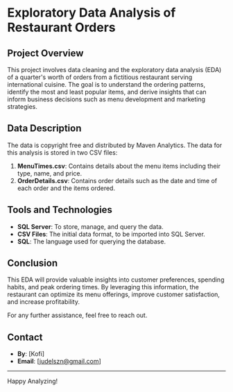 # Exploratory Data Analysis of Restaurant Orders

## Project Overview
This project involves data cleaning and the exploratory data analysis (EDA) of a quarter's worth of orders from a fictitious restaurant serving international cuisine. The goal is to understand the ordering patterns, identify the most and least popular items, and derive insights that can inform business decisions such as menu development and marketing strategies.

## Data Description
The data is copyright free and distributed by Maven Analytics.
The data for this analysis is stored in two CSV files:

1. **MenuTimes.csv**: Contains details about the menu items including their type, name, and price.
2. **OrderDetails.csv**: Contains order details such as the date and time of each order and the items ordered.

## Tools and Technologies
- **SQL Server**: To store, manage, and query the data.
- **CSV Files**: The initial data format, to be imported into SQL Server.
- **SQL**: The language used for querying the database.

## Conclusion
This EDA will provide valuable insights into customer preferences, spending habits, and peak ordering times. By leveraging this information,
the restaurant can optimize its menu offerings, improve customer satisfaction, and increase profitability.

For any further assistance, feel free to reach out.

## Contact
- **By**: [Kofi]
- **Email**: [judelszn@gmail.com]

---

Happy Analyzing!
